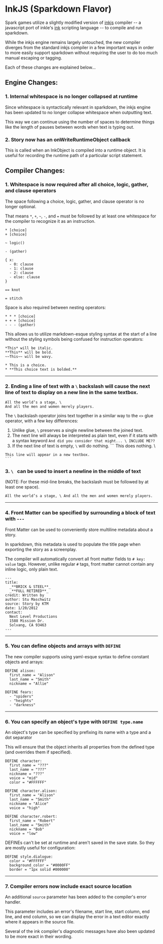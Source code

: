 
# InkJS (Sparkdown Flavor)

Spark games utilize a slightly modified version of [inkjs](https://github.com/y-lohse/inkjs/) compiler -- a javascript port of inkle's [ink](https://github.com/inkle/ink) scripting language -- to compile and run sparkdown.

While the inkjs engine remains largely untouched, the new compiler diverges from the standard inkjs compiler in a few important ways in order to more easily support sparkdown without requiring the user to do too much manual escaping or tagging.

Each of these changes are explained below...

## Engine Changes:

### 1. Internal whitespace is no longer collapsed at runtime

Since whitespace is syntactically relevant in sparkdown, the inkjs engine has been updated to no longer collapse whitespace when outputting text.

This way we can continue using the number of spaces to determine things like the length of pauses between words when text is typing out.

### 2. Story now has an onWriteRuntimeObject callback

This is called when an InkObject is compiled into a runtime object. It is useful for recording the runtime path of a particular script statement.

## Compiler Changes:

### 1. Whitespace is now required after all choice, logic, gather, and clause operators

The space following a choice, logic, gather, and clause operator is no longer optional. 

That means `*`, `+`, `~`, `-`, and `=` must be followed by at least one whitespace for the compiler to recognize it as an instruction. 

```
* [choice]
+ [choice]

~ logic()

- (gather)

{ x:
  - 0: clause
  - 1: clause
  - 2: clause
  - else: clause
}

== knot

= stitch
```

Space is also required between nesting operators:

```
* * * [choice]
+ + + [choice]
- - - (gather)
```

This allows us to utilize markdown-esque styling syntax at the start of a line without the styling symbols being confused for instruction operators:

```
*This* will be italic.
**This** will be bold.
~~This~~ will be wavy.

* This is a choice.
* **This choice text is bolded.**
```

---

### 2. Ending a line of text with a `\` backslash will cause the next line of text to display on a new line in the same textbox.

```
All the world’s a stage, \
And all the men and women merely players.
```

The `\` backslash operator joins text together in a similar way to the `<>` glue operator, with a few key differences:

  1. Unlike glue, `\` preserves a single newline between the joined text.
  2. The next line will always be interpreted as plain text, even if it starts with a syntax keyword
    ```
    And did you consider that might... \
    INCLUDE ME??
    ```
  3. If the next line of text is empty, `\` will do nothing.
    ```
    This does nothing. \

    This line will appear in a new textbox.
    ```

### 3. `\ ` can be used to insert a newline in the middle of text

(NOTE: For these mid-line breaks, the backslash must be followed by at least one space).

```
All the world’s a stage, \ And all the men and women merely players.
```

---

### 4. Front Matter can be specified by surrounding a block of text with `---`

Front Matter can be used to conveniently store multiline metadata about a story.

In sparkdown, this metadata is used to populate the title page when exporting the story as a screenplay.

The compiler will automatically convert all front matter fields to `# key: value` tags. However, unlike regular `#` tags, front matter cannot contain any inline logic, only plain text.

```
---
title:
  _**BRICK & STEEL**_
  _**FULL RETIRED**_
credit: Written by
author: Stu Maschwitz
source: Story by KTM
date: 1/20/2012
contact:
  Next Level Productions
  1588 Mission Dr.
  Solvang, CA 93463
---
```

---

### 5. You can define objects and arrays with `DEFINE`

The new compiler supports using yaml-esque syntax to define constant objects and arrays:

```
DEFINE alison:
  first_name = "Alison"
  last_name = "Smith"
  nickname = "Allie"

DEFINE fears:
  - "spiders"
  - "heights"
  - "darkness"
```

---

### 6. You can specify an object's type with `DEFINE type.name`

An object's type can be specified by prefixing its name with a type and a dot separator

This will ensure that the object inherits all properties from the defined type (and overrides them if specified).

```
DEFINE character:
  first_name = "???"
  last_name = "???"
  nickname = "???"
  voice = "mid"
  color = "#FFFFFF"

DEFINE character.alison:
  first_name = "Alison"
  last_name = "Smith"
  nickname = "Alice"
  voice = "high"

DEFINE character.robert:
  first_name = "Robert"
  last_name = "Smith"
  nickname = "Bob"
  voice = "low"
```

DEFINEs can't be set at runtime and aren't saved in the save state. 
So they are mostly useful for configuration:

```
DEFINE style.dialogue:
  color = "#FFFFFF"
  background_color = "#0000FF"
  border = "1px solid #000000"
```

---

### 7. Compiler errors now include exact source location

An additional `source` parameter has been added to the compiler's error handler. 

This parameter includes an error's filename, start line, start column, end line, and end column, so we can display the error in a text editor exactly where it appears in the source file.

Several of the ink compiler's diagnostic messages have also been updated to be more exact in their wording.